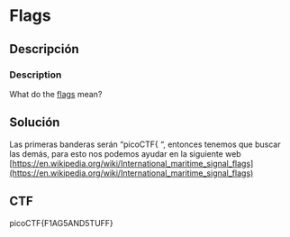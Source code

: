 # Flags

## Descripción

### Description

What do the [flags](https://jupiter.challenges.picoctf.org/static/fbeb5f9040d62b18878d199cdda2d253/flag.png) mean?

## Solución

Las primeras banderas serán “picoCTF{ “, entonces tenemos que buscar las demás, para esto nos podemos ayudar en la siguiente web [https://en.wikipedia.org/wiki/International_maritime_signal_flags](https://en.wikipedia.org/wiki/International_maritime_signal_flags)

## CTF

picoCTF{F1AG5AND5TUFF}
